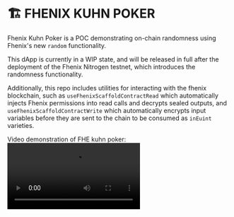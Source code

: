 # 🏗 FHENIX KUHN POKER

Fhenix Kuhn Poker is a POC demonstrating on-chain randomness using Fhenix's new `random` functionality.

This dApp is currently in a WIP state, and will be released in full after the deployment of the Fhenix Nitrogen testnet, which introduces the randomness functionality.

Additionally, this repo includes utilities for interacting with the fhenix blockchain,
such as `useFhenixScaffoldContractRead` which automatically injects Fhenix permissions into read calls and decrypts sealed outputs, and `useFhenixScaffoldContractWrite` which automatically encrypts input variables before they are sent to the chain to be consumed as `inEuint` varieties.

Video demonstration of FHE kuhn poker:
<video controls src="FheKuhnPoker_v2.mp4" title="Title"></video>
